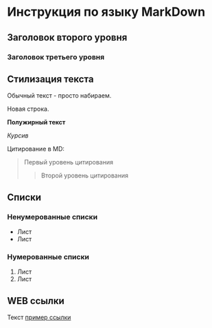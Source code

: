 # Инструкция по языку MarkDown
## Заголовок второго уровня
### Заголовок третьего уровня


## Стилизация текста 

Обычный текст - просто набираем.

Новая строка.

**Полужирный текст**

*Курсив*

Цитирование в MD:

> Первый уровень цитирования
>> Второй уровень цитирования

## Списки
### Ненумерованные списки

* Лист
* Лист

### Нумерованные списки
1. Лист
2. Лист

## WEB ссылки

Текст [пример ссылки](http.example.com "Всплывающая подсказка")

